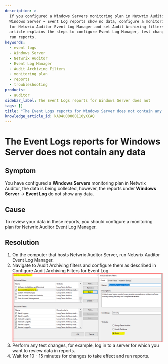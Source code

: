 ```yaml
---
description: >-
  If you configured a Windows Servers monitoring plan in Netwrix Auditor but the
  Windows Server → Event Log reports show no data, configure a monitoring plan
  for Netwrix Auditor Event Log Manager and set Audit Archiving filters. This
  article explains the steps to configure Event Log Manager, test changes, and
  run reports.
keywords:
  - event logs
  - Windows Server
  - Netwrix Auditor
  - Event Log Manager
  - Audit Archiving Filters
  - monitoring plan
  - reports
  - troubleshooting
products:
  - auditor
sidebar_label: The Event Logs reports for Windows Server does not
tags: []
title: "The Event Logs reports for Windows Server does not contain any data"
knowledge_article_id: kA04u00000110yXCAQ
---
```


# The Event Logs reports for Windows Server does not contain any data

## Symptom

You have configured a **Windows Servers** monitoring plan in Netwrix Auditor, the data is being collected, however, the reports under **Windows Server** -> **Event Log** do not show any data.

## Cause

To review your data in these reports, you should configure a monitoring plan for Netwrix Auditor Event Log Manager.

## Resolution

1. On the computer that hosts Netwrix Auditor Server, run Netwrix Auditor Event Log Manager.
2. Navigate to Audit Archiving filters and configure them as described in Configure Audit Archiving Filters for Event Log.  
   ![User-added image](images/ka04u0000011776_0EM4u000008Ls7s.png)
3. Perform any test changes, for example, log in to a server for which you want to review data in reports.
4. Wait for 10 - 15 minutes for changes to take effect and run reports.
